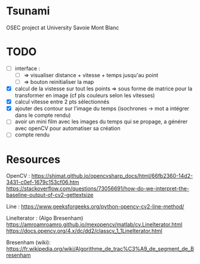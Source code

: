 # Tsunami
OSEC project at University Savoie Mont Blanc
# TODO
 - [ ] interface :
   - [ ] => visualiser distance + vitesse + temps jusqu'au point
   - [ ] => bouton reinitialiser la map
 - [x] calcul de la vistesse sur tout les points => sous forme de matrice pour la transformer en image (cf pls couleurs selon les vitesses)
 - [x] calcul vitesse entre 2 pts sélectionnés
 - [x] ajouter des contour sur l'image du temps (isochrones -> mot a intégrer dans le compte rendu)
 - [ ] avoir un mini film avec les images du temps qui se propage, a générer avec openCV pour automatiser sa création 
 - [ ] compte rendu

# Resources
OpenCV : 
https://shimat.github.io/opencvsharp_docs/html/66fb2360-14d2-3431-c0ef-1679c153cf06.htm
https://stackoverflow.com/questions/73056691/how-do-we-interpret-the-baseline-output-of-cv2-gettextsize

Line :
https://www.geeksforgeeks.org/python-opencv-cv2-line-method/

LineIterator : (Algo Bresenham)
https://amroamroamro.github.io/mexopencv/matlab/cv.LineIterator.html
https://docs.opencv.org/4.x/dc/dd2/classcv_1_1LineIterator.html

Bresenham (wiki):
https://fr.wikipedia.org/wiki/Algorithme_de_trac%C3%A9_de_segment_de_Bresenham
